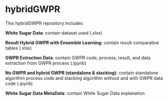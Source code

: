 # hybridGWPR

This hybridGWPR repository includes:  

**White Sugar Data**: contain dataset used (.xlsx)  

**Result Hybrid GWPR with Ensemble Learning**: contain result comparative tables (.xlsx)  

**GWPR Extraction Data**: contain GWPR code, process, result, and data extraction from GWPR process (.ipynb)  

**No GWPR and hybrid GWPR (standalone & stacking)**: contain standalone algorithm process code and stacking algorithm without and with GWPR data code (.ipynb)  

**White Sugar Data MetaData**: contain White Sugar Data explanation  
